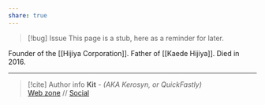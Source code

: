 ```yaml
---
share: true
---
```

> [!bug] Issue
> This page is a stub, here as a reminder for later.

Founder of the [[Hijiya Corporation]]. Father of [[Kaede Hijiya]]. Died in 2016.

-----
> [!cite] Author info
> **Kit** - *(AKA Kerosyn, or QuickFastly)*\
> [Web zone](https://kerosyn.link) // [Social](https://m.tripulse.link/@kit)